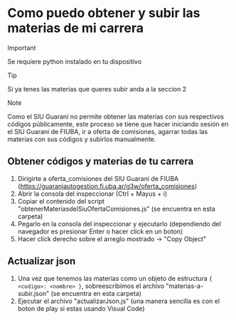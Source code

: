 # Como puedo obtener y subir las materias de mi carrera

> [!IMPORTANT]
> Se requiere python instalado en tu dispositivo

> [!TIP]
> Si ya tenes las materias que queres subir anda a la seccion 2

> [!NOTE]
> Como el SIU Guaraní no permite obtener las materias con sus respectivos códigos públicamente, este proceso se tiene que hacer iniciando sesión en el SIU Guarani de FIUBA, ir a oferta de comisiones, agarrar todas las materias con sus códigos y subirlos manualmente.

## Obtener códigos y materias de tu carrera

1. Dirigirte a oferta_comisiones del SIU Guarani de FIUBA (https://guaraniautogestion.fi.uba.ar/g3w/oferta_comisiones)
2. Abrir la consola del inspeccionar (Ctrl + Mayus + i)
3. Copiar el contenido del script "obtenerMateriasdelSiuOfertaComisiones.js" (se encuentra en esta carpeta)
4. Pegarlo en la consola del inspeccionar y ejecutarlo (dependiendo del navegador es presionar Enter o hacer click en un boton)
5. Hacer click derecho sobre el arreglo mostrado -> "Copy Object"

## Actualizar json

1. Una vez que tenemos las materias como un objeto de estructura `{ <codigo>: <nombre> }`, sobreescribimos el archivo "materias-a-subir.json" (se encuentra en esta carpeta)
2. Ejecutar el archivo "actualizarJson.js" (una manera sencilla es con el boton de play si estas usando Visual Code)